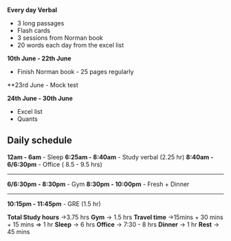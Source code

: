 
**Every day Verbal**
- 3 long passages 
- Flash cards
- 3 sessions from Norman book 
- 20 words each day from the excel list 

**10th June -  22th June**
- Finish Norman book  - 25 pages regularly

**23rd June - Mock test

**24th June - 30th June**
- Excel list
- Quants
## Daily schedule 
**12am - 6am** - Sleep
**6:25am - 8:40am** - Study verbal (2.25 hr)
**8:40am - 6/6:30pm** - Office ( 8.5 - 9.5 hrs)

---
**6/6:30pm - 8:30pm** - Gym
**8:30pm - 10:00pm** - Fresh + Dinner 

---

**10:15pm - 11:45pm** - GRE (1.5 hr)

**Total Study hours** ->3.75 hrs
**Gym** -> 1.5 hrs 
**Travel time** ->15mins + 30 mins + 15 mins =>  1 hr
**Sleep** -> 6 hrs
**Office** -> 7:30 - 8 hrs
**Dinner** -> 1 hr
**Rest** -> 45 mins